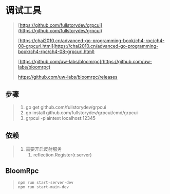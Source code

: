 # 调试工具

> [https://github.com/fullstorydev/grpcui](https://github.com/fullstorydev/grpcui)
>
> [https://chai2010.cn/advanced-go-programming-book/ch4-rpc/ch4-08-grpcurl.html](https://chai2010.cn/advanced-go-programming-book/ch4-rpc/ch4-08-grpcurl.html)
>
> [https://github.com/uw-labs/bloomrpc](https://github.com/uw-labs/bloomrpc)
>
> https://github.com/uw-labs/bloomrpc/releases

## 步骤

> 1. go get github.com/fullstorydev/grpcui
> 2. go install github.com/fullstorydev/grpcui/cmd/grpcui
> 3. grpcui -plaintext localhost:12345

## 依赖

> 1. 需要开启反射服务
>    1. reflection.Register\(r.server\)

## BloomRpc

> ```
> npm run start-server-dev
> npm run start-main-dev
> ```



